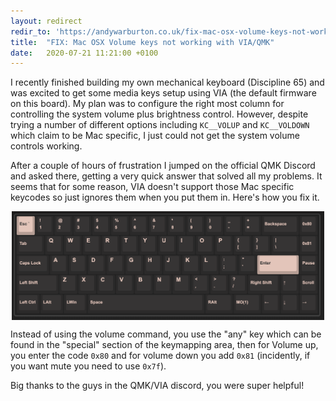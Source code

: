```yaml
---
layout: redirect
redir_to: 'https://andywarburton.co.uk/fix-mac-osx-volume-keys-not-working-with-via-qmk/'
title:  "FIX: Mac OSX Volume keys not working with VIA/QMK"
date:   2020-07-21 11:21:00 +0100
---
```


I recently finished building my own mechanical keyboard (Discipline 65) and was excited to get some media keys setup using VIA (the default firmware on this board). My plan was to configure the right most column for controlling the system volume plus brightness control. However, despite trying a number of different options including `KC__VOLUP` and `KC__VOLDOWN` which claim to be Mac specific, I just could not get the system volume controls working.

After a couple of hours of frustration I jumped on the official QMK Discord and asked there, getting a very quick answer that solved all my problems. It seems that for some reason, VIA doesn't support those Mac specific keycodes so just ignores them when you put them in. Here's how you fix it.

<center><img src="/static/img/via_screenshot.png" width="500" align="center"></center>

Instead of using the volume command, you use the "any" key which can be found in the "special" section of the keymapping area, then for Volume up, you enter the code `0x80` and for volume down you add `0x81` (incidently, if you want mute you need to use `0x7f`). 

Big thanks to the guys in the QMK/VIA discord, you were super helpful!
